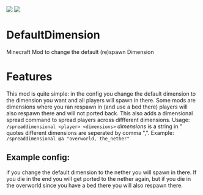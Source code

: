 [![](http://cf.way2muchnoise.eu/full_default-dimension_downloads.svg)](https://minecraft.curseforge.com/projects/default-dimension)
[![](http://cf.way2muchnoise.eu/versions/Available%20For%20Minecraft_default-dimension_all.svg)](https://minecraft.curseforge.com/projects/default-dimension)

# DefaultDimension
Minecraft Mod to change the default (re)spawn Dimension


# Features
This mod is quite simple: in the config you change the default dimension to the dimension you want and all players will spawn in there. Some mods are dimensions where you ran respawn in (and use a bed there) players will also respawn there and will not ported back. This also adds a dimensional spread command to spread players across diffferent dimensions.
Usage:
    ``/spreaddimensional <player> <dimensions>``
*dimensions* is a string in " quotes different dimensions are seperated by comma ",".
Example: 
	``/spreaddimensional @a "overworld, the_nether"``

## Example config:
if you change the default dimension to the nether you will spawn in there. If you die in the end you will get ported to the nether again, but if you die in the overworld since you have a bed there you will also respawn there.




